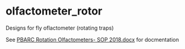 # olfactometer_rotor
Designs for fly oflactometer (rotating traps)

See [PBARC Rotation Olfactometers- SOP 2018.docx](PBARC%20Rotation%20Olfactometers-%20SOP%202018.docx) for docmentation

